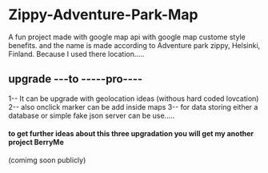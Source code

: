 # Zippy-Adventure-Park-Map
A fun project made with google map api with google map custome style benefits.
and the name is made according to Adventure park zippy, Helsinki, Finland. Because I used there location.....

## upgrade ---to -----pro----
1-- It can be upgrade with geolocation ideas (withous hard coded lovcation)
2-- also onclick marker can be add inside maps
3-- for data storing either a database or simple fake json server can be use.....

#### to get further ideas about this three upgradation you will get my another project BerryMe 
  (comimg soon publicly)



